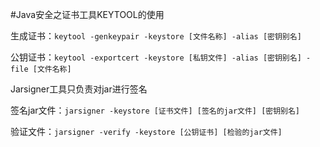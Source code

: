 #Java安全之证书工具KEYTOOL的使用

生成证书：`keytool -genkeypair -keystore [文件名称] -alias [密钥别名]`

公钥证书：`keytool -exportcert -keystore [私钥文件] -alias [密钥别名] -file [文件名称]`

Jarsigner工具只负责对jar进行签名

签名jar文件：`jarsigner -keystore [证书文件] [签名的jar文件] [密钥别名]`

验证文件：`jarsigner -verify -keystore [公钥证书] [检验的jar文件]`